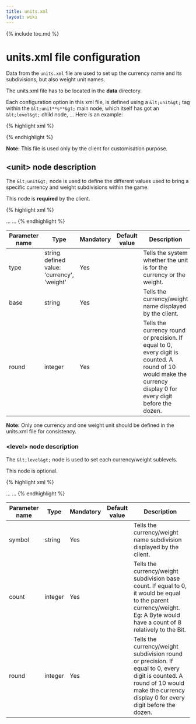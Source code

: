 ```yaml
---
title: units.xml
layout: wiki
---
```

{% include toc.md %}
#  units.xml file configuration
Data from the `units.xml` file are used to set up the currency name and its subdivisions, but also weight unit names.

The units.xml file has to be located in the **data** directory.

Each configuration option in this xml file, is defined using a `&lt;unit&gt;` tag within the `&lt;unit**s**&gt;` main node, which itself has got an `&lt;level&gt;` child node, ...
Here is an example:

{% highlight xml %}
<?xml version="1.0" encoding="utf-8"?>
<units>
    <unit type="currency" base="Kuna" round="0">
        <level symbol="Litas" count="1000" round="2"/>    
        <level symbol="Loti" count="100000" round="4"/>
    </unit>
    <unit type="weight" base="g" round="0">
        <level symbol="kg" count="1000" round="2"/>
    </unit>
</units>
{% endhighlight %}

**Note:** This file is used only by the client for customisation purpose.

##  &lt;unit&gt; node description

The `&lt;unit&gt;` node is used to define the different values used to bring a specific currency and weight subdivisions within the game.

This node is **required** by the client.

{% highlight xml %}
 <?xml version="1.0"?>
 <units>
   <unit type="currency" base="Kuna" round="0">
   ...
   </unit>
 ...
 </units>
{% endhighlight %}

<table class="table table-bordered table-hover" markdown="1">
    <thead>
        <tr>
            <th>Parameter name</th>
            <th>Type</th>
            <th>Mandatory</th>
            <th>Default value</th>
            <th>Description</th>
        </tr>
    </thead>
    <tbody>
        <tr>
            <td>type</td>
            <td>string <br /> defined value: <br /> 'currency', 'weight'</td>
            <td>Yes</td>
            <td>&nbsp;</td>
            <td>Tells the system whether the unit is for the currency or the weight.</td>
        </tr>
        <tr>
            <td>base</td>
            <td>string</td>
            <td>Yes</td>
            <td>&nbsp;</td>
            <td>Tells the currency/weight name displayed by the client.</td>
        </tr>
        <tr>
            <td>round</td>
            <td>integer</td>
            <td>Yes</td>
            <td>&nbsp;</td>
            <td>Tells the currency round or precision. If equal to 0, every digit is counted. A round of 10 would make the currency display 0 for every digit before the dozen.</td>
        </tr>
    </tbody>
</table>

**Note:** Only one currency and one weight unit should be defined in the units.xml file for consistency.

###  &lt;level&gt; node description

The `&lt;level&gt;` node is used to set each currency/weight sublevels.

This node is optional.

{% highlight xml %}
<?xml version="1.0" encoding="utf-8"?>
<units>
    <unit type="currency" base="Kuna" round="0">
        <level symbol="Litas" count="1000" round="2"/>    
        <level symbol="Loti" count="100000" round="4"/>
        ...
    </unit>
 ...
 </units>
{% endhighlight %}

<table class="table table-bordered table-hover" markdown="1">
    <thead>
        <tr>
            <th>Parameter name</th>
            <th>Type</th>
            <th>Mandatory</th>
            <th>Default value</th>
            <th>Description</th>
        </tr>
    </thead>
    <tbody>
        <tr>
            <td>symbol</td>
            <td>string</td>
            <td>Yes</td>
            <td>&nbsp;</td>
            <td>Tells the currency/weight name subdivision displayed by the client.</td>
        </tr>
        <tr>
            <td>count</td>
            <td>integer</td>
            <td>Yes</td>
            <td>&nbsp;</td>
            <td>Tells the currency/weight subdivision base count. If equal to 0, it would be equal to the parent currency/weight. Eg: A Byte would have a count of 8 relatively to the Bit.</td>
        </tr>
        <tr>
            <td>round</td>
            <td>integer</td>
            <td>Yes</td>
            <td>&nbsp;</td>
            <td>Tells the currency/weight subdivision round or precision. If equal to 0, every digit is counted. A round of 10 would make the currency display 0 for every digit before the dozen.</td>
        </tr>
    </tbody>
</table>
